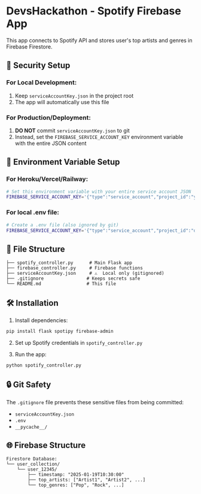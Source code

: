 # DevsHackathon - Spotify Firebase App

This app connects to Spotify API and stores user's top artists and genres in Firebase Firestore.

## 🔐 Security Setup

### For Local Development:
1. Keep `serviceAccountKey.json` in the project root
2. The app will automatically use this file

### For Production/Deployment:
1. **DO NOT** commit `serviceAccountKey.json` to git
2. Instead, set the `FIREBASE_SERVICE_ACCOUNT_KEY` environment variable with the entire JSON content

## 🚀 Environment Variable Setup

### For Heroku/Vercel/Railway:
```bash
# Set this environment variable with your entire service account JSON
FIREBASE_SERVICE_ACCOUNT_KEY='{"type":"service_account","project_id":"your-project",...}'
```

### For local .env file:
```bash
# Create a .env file (also ignored by git)
FIREBASE_SERVICE_ACCOUNT_KEY='{"type":"service_account","project_id":"datadate-8d8df",...}'
```

## 📁 File Structure
```
├── spotify_controller.py      # Main Flask app
├── firebase_controller.py     # Firebase functions
├── serviceAccountKey.json     # ⚠️  Local only (gitignored)
├── .gitignore                # Keeps secrets safe
└── README.md                 # This file
```

## 🛠️ Installation

1. Install dependencies:
```bash
pip install flask spotipy firebase-admin
```

2. Set up Spotify credentials in `spotify_controller.py`

3. Run the app:
```bash
python spotify_controller.py
```

## 🔒 Git Safety
The `.gitignore` file prevents these sensitive files from being committed:
- `serviceAccountKey.json`
- `.env`
- `__pycache__/`

## 🌐 Firebase Structure
```
Firestore Database:
└── user_collection/
    └── user_12345/
        ├── timestamp: "2025-01-19T10:30:00"
        ├── top_artists: ["Artist1", "Artist2", ...]
        └── top_genres: ["Pop", "Rock", ...]
```